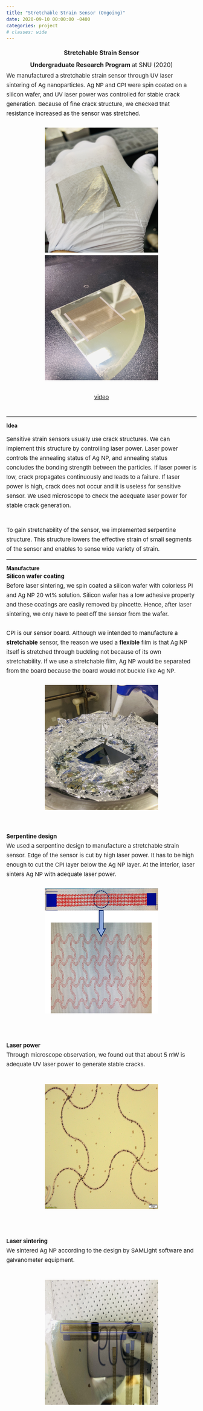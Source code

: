 ```yaml
---
title: "Stretchable Strain Sensor (Ongoing)"
date: 2020-09-10 00:00:00 -0400
categories: project
# classes: wide
---
```


<div style="font-size: medium; line-height: 2em;">
<center><strong> Stretchable Strain Sensor </strong> <br>
  <strong> Undergraduate Research Program </strong> at SNU (2020) <br> </center>
</div>

<div style="font-size: 15px; line-height: 25px;">
We manufactured a stretchable strain sensor through UV laser sintering of Ag nanoparticles. Ag NP and CPI were spin coated on a silicon wafer, and UV laser power was controlled for stable crack generation. Because of fine crack structure, we checked that resistance increased as the sensor was stretched. <br>
   <br> <center>  <img src="/assets/images/KakaoTalk_20200907_232200069.jpg" border="0" width="300" height="330"/> <img src="/assets/images/large sensor.jpg" border="0" width="300" height="330"/> </center> 
<br> <center> <a href="https://youtu.be/6zin0rP-MX4" target="_blank">video</a> </center>
<br>
</div>

<hr class="one">
<strong> Idea </strong> <br>
<div style="font-size: 15px; line-height: 25px;">

Sensitive strain sensors usually use crack structures. We can implement this structure by controlling laser power. Laser power controls the annealing status of Ag NP, and annealing status concludes the bonding strength between the particles. If laser power is low, crack propagates continuously and leads to a failure. If laser power is high, crack does not occur and it is useless for sensitive sensor. We used microscope to check the adequate laser power for stable crack generation. <br> <br>

To gain stretchability of the sensor, we implemented serpentine structure. This structure lowers the effective strain of small segments of the sensor and enables to sense wide variety of strain. <br>


</div>

<hr class="one">
<strong> Manufacture </strong> <br>
<div style="font-size: 15px; line-height: 25px;">
  <strong> Silicon wafer coating </strong> <br>
  Before laser sintering, we spin coated a silicon wafer with colorless PI and Ag NP 20 wt% solution. Silicon wafer has a low adhesive property and these coatings are easily removed by pincette. Hence, after laser sintering, we only have to peel off the sensor from the wafer. <br><br>
  CPI is our sensor board. Although we intended to manufacture a <strong>stretchable</strong> sensor, the reason we used a <strong>flexible</strong> film is that Ag NP itself is stretched through buckling not because of its own stretchability. If we use a stretchable film, Ag NP would be separated from the board because the board would not buckle like Ag NP. <br><br>
  
  <center><img src="/assets/images/wafer & AgNP.jpg" border="0" width="300" height="330"/> </center> <br>
<br>
<strong> Serpentine design </strong> <br>
We used a serpentine design to manufacture a stretchable strain sensor. Edge of the sensor is cut by high laser power. It has to be high enough to cut the CPI layer below the Ag NP layer. At the interior, laser sinters Ag NP with adequate laser power. <br><br>

<center> <img src="/assets/images/sensordesign.png" border="0" width="300" height="330"/> </center> <br>
<br>

<strong> Laser power </strong> <br>
Through microscope observation, we found out that about 5 mW is adequate UV laser power to generate stable cracks. <br><br>
<center> <img src="/assets/images/adequate laser power.jpg" border="0" width="300" height="330"/> </center> <br>
<br>

<strong> Laser sintering </strong> <br>
We sintered Ag NP according to the design by SAMLight software and galvanometer equipment. <br><br>
<center> <img src="/assets/images/sensor 제작.jpg" border="0" width="300" height="330"/> </center> <br>
<br>

</div>

